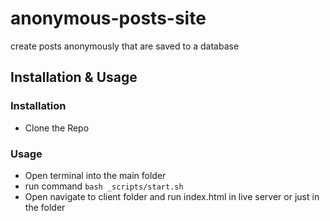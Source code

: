 # anonymous-posts-site
create posts anonymously that are saved to a database
## Installation & Usage
### Installation
- Clone the Repo
### Usage
- Open terminal into the main folder
- run command `bash _scripts/start.sh`
- Open navigate to client folder and run index.html in live server or just in the folder
